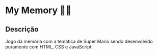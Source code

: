 # My Memory :game_die::game_die:

## Descrição 

Jogo da memória com a temática de Super Mario sendo desenvolvido puramente com HTML, CSS e JavaScript. 

